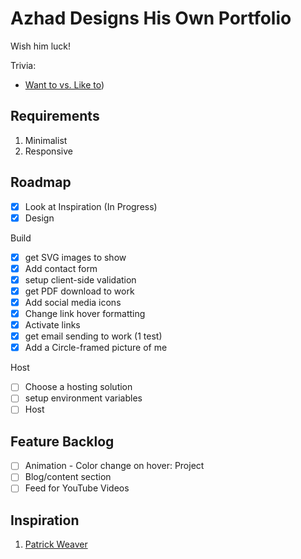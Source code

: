 # Azhad Designs His Own Portfolio

Wish him luck!

Trivia:

- [Want to vs. Like to](https://www.quora.com/What-are-the-differences-between-I-want-to-and-I-would-like-to#:~:text='I%20want%20to'%20is%20in,important%20to%20ask%20you%20nicely))

## Requirements

1. Minimalist
2. Responsive

## Roadmap

- [x] Look at Inspiration (In Progress)
- [x] Design

Build

- [x] get SVG images to show
- [x] Add contact form
- [x] setup client-side validation
- [x] get PDF download to work
- [x] Add social media icons
- [x] Change link hover formatting
- [x] Activate links
- [x] get email sending to work (1 test)
- [x] Add a Circle-framed picture of me

Host

- [ ] Choose a hosting solution
- [ ] setup environment variables
- [ ] Host

## Feature Backlog

- [ ] Animation - Color change on hover: Project
- [ ] Blog/content section
- [ ] Feed for YouTube Videos

## Inspiration

1. [Patrick Weaver](patrickweaver.net)
